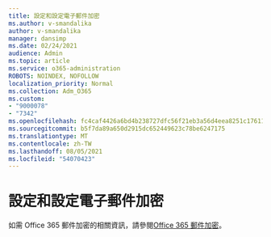 ```yaml
---
title: 設定和設定電子郵件加密
ms.author: v-smandalika
author: v-smandalika
manager: dansimp
ms.date: 02/24/2021
audience: Admin
ms.topic: article
ms.service: o365-administration
ROBOTS: NOINDEX, NOFOLLOW
localization_priority: Normal
ms.collection: Adm_O365
ms.custom:
- "9000078"
- "7342"
ms.openlocfilehash: fc4caf4426a6bd4b238727dfc56f21eb3a56d4eea8251c17611ea430e1a9ce05
ms.sourcegitcommit: b5f7da89a650d2915dc652449623c78be6247175
ms.translationtype: MT
ms.contentlocale: zh-TW
ms.lasthandoff: 08/05/2021
ms.locfileid: "54070423"
---
```

# <a name="set-up-and-configure-email-encryption"></a>設定和設定電子郵件加密

如需 Office 365 郵件加密的相關資訊，請參閱[Office 365 郵件加密](https://docs.microsoft.com/microsoft-365/compliance/ome)。

